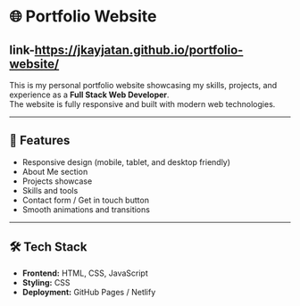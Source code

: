 # 🌐 Portfolio Website
link-https://jkayjatan.github.io/portfolio-website/
---
This is my personal portfolio website showcasing my skills, projects, and experience as a **Full Stack Web Developer**.  
The website is fully responsive and built with modern web technologies.

---

## 🚀 Features
- Responsive design (mobile, tablet, and desktop friendly)
- About Me section
- Projects showcase
- Skills and tools
- Contact form / Get in touch button
- Smooth animations and transitions

---

## 🛠️ Tech Stack
- **Frontend:** HTML, CSS, JavaScript  
- **Styling:** CSS 
- **Deployment:** GitHub Pages / Netlify
